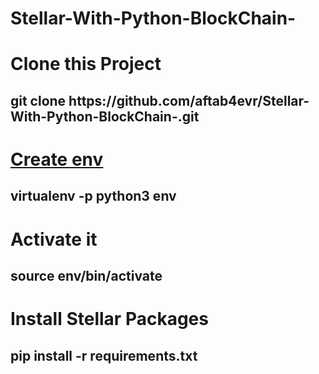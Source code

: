# Stellar-With-Python-BlockChain-
<h1>Clone this Project</h1>
<h2>git clone https://github.com/aftab4evr/Stellar-With-Python-BlockChain-.git</h2>

<h1><u>Create env </u></h1>
<h2>virtualenv -p python3 env</h2>

<h1>Activate it</h1>
<h2>source env/bin/activate</h2>

<h1>Install Stellar Packages</h1>
<h2>pip install -r requirements.txt</h2>

